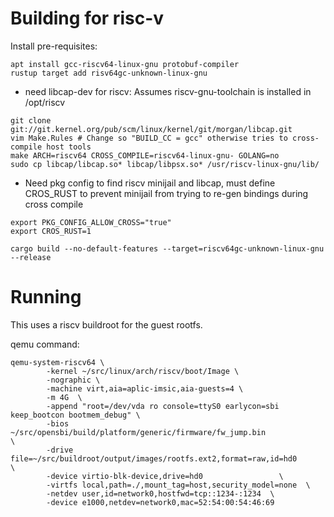 # Building for risc-v

Install pre-requisites:

```
apt install gcc-riscv64-linux-gnu protobuf-compiler
rustup target add risv64gc-unknown-linux-gnu
```

- need libcap-dev for riscv: Assumes riscv-gnu-toolchain is installed in /opt/riscv

```
git clone git://git.kernel.org/pub/scm/linux/kernel/git/morgan/libcap.git
vim Make.Rules # Change so "BUILD_CC = gcc" otherwise tries to cross-compile host tools
make ARCH=riscv64 CROSS_COMPILE=riscv64-linux-gnu- GOLANG=no
sudo cp libcap/libcap.so* libcap/libpsx.so* /usr/riscv-linux-gnu/lib/
```

- Need pkg config to find riscv minijail and libcap, must define CROS_RUST to prevent minijail from trying to re-gen bindings during cross compile

```
export PKG_CONFIG_ALLOW_CROSS="true"
export CROS_RUST=1
```

```
cargo build --no-default-features --target=riscv64gc-unknown-linux-gnu --release
```

# Running

This uses a riscv buildroot for the guest rootfs.

qemu command:
```
qemu-system-riscv64 \
		-kernel ~/src/linux/arch/riscv/boot/Image \
		-nographic \
		-machine virt,aia=aplic-imsic,aia-guests=4 \
		-m 4G  \
		-append "root=/dev/vda ro console=ttyS0 earlycon=sbi keep_bootcon bootmem_debug" \
		-bios ~/src/opensbi/build/platform/generic/firmware/fw_jump.bin                 \
		-drive file=~/src/buildroot/output/images/rootfs.ext2,format=raw,id=hd0                 \
		-device virtio-blk-device,drive=hd0                 \
		-virtfs local,path=./,mount_tag=host,security_model=none  \
		-netdev user,id=network0,hostfwd=tcp::1234-:1234  \
		-device e1000,netdev=network0,mac=52:54:00:54:46:69
```

